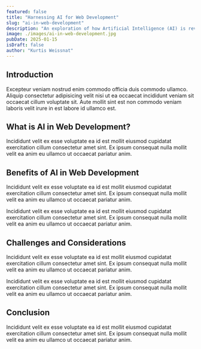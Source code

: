 ```yaml
---
featured: false
title: "Harnessing AI for Web Development"
slug: "ai-in-web-development"
description: "An exploration of how Artificial Intelligence (AI) is revolutionizing web development, enhancing user experiences, and streamlining design processes."
image: ./images/ai-in-web-development.jpg
pubDate: 2025-01-15
isDraft: false
author: "Kurtis Weissnat"
---
```


## Introduction

Excepteur veniam nostrud enim commodo officia duis commodo ullamco. Aliquip consectetur adipisicing velit nisi ut ea occaecat incididunt veniam sit occaecat cillum voluptate sit. Aute mollit sint est non commodo veniam laboris velit irure in est labore id ullamco est.

## What is AI in Web Development?

Incididunt velit ex esse voluptate ea id est mollit eiusmod cupidatat exercitation cillum consectetur amet sint. Ex ipsum consequat nulla mollit velit ea anim eu ullamco ut occaecat pariatur anim.

## Benefits of AI in Web Development

Incididunt velit ex esse voluptate ea id est mollit eiusmod cupidatat exercitation cillum consectetur amet sint. Ex ipsum consequat nulla mollit velit ea anim eu ullamco ut occaecat pariatur anim.

Incididunt velit ex esse voluptate ea id est mollit eiusmod cupidatat exercitation cillum consectetur amet sint. Ex ipsum consequat nulla mollit velit ea anim eu ullamco ut occaecat pariatur anim.

## Challenges and Considerations

Incididunt velit ex esse voluptate ea id est mollit eiusmod cupidatat exercitation cillum consectetur amet sint. Ex ipsum consequat nulla mollit velit ea anim eu ullamco ut occaecat pariatur anim.

Incididunt velit ex esse voluptate ea id est mollit eiusmod cupidatat exercitation cillum consectetur amet sint. Ex ipsum consequat nulla mollit velit ea anim eu ullamco ut occaecat pariatur anim.

## Conclusion

Incididunt velit ex esse voluptate ea id est mollit eiusmod cupidatat exercitation cillum consectetur amet sint. Ex ipsum consequat nulla mollit velit ea anim eu ullamco ut occaecat pariatur anim.
